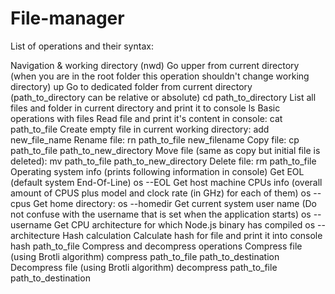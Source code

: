 # File-manager

List of operations and their syntax:

Navigation & working directory (nwd)
Go upper from current directory (when you are in the root folder this operation shouldn't change working directory)
up
Go to dedicated folder from current directory (path_to_directory can be relative or absolute)
cd path_to_directory
List all files and folder in current directory and print it to console
ls
Basic operations with files
Read file and print it's content in console:
cat path_to_file
Create empty file in current working directory:
add new_file_name
Rename file:
rn path_to_file new_filename
Copy file:
cp path_to_file path_to_new_directory
Move file (same as copy but initial file is deleted):
mv path_to_file path_to_new_directory
Delete file:
rm path_to_file
Operating system info (prints following information in console)
Get EOL (default system End-Of-Line)
os --EOL
Get host machine CPUs info (overall amount of CPUS plus model and clock rate (in GHz) for each of them)
os --cpus
Get home directory:
os --homedir
Get current system user name (Do not confuse with the username that is set when the application starts)
os --username
Get CPU architecture for which Node.js binary has compiled
os --architecture
Hash calculation
Calculate hash for file and print it into console
hash path_to_file
Compress and decompress operations
Compress file (using Brotli algorithm)
compress path_to_file path_to_destination
Decompress file (using Brotli algorithm)
decompress path_to_file path_to_destination